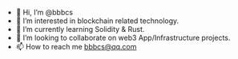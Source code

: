 - 👋 Hi, I’m @bbbcs
- 👀 I’m interested in blockchain related technology.
- 🌱 I’m currently learning Solidity & Rust.
- 💞️ I’m looking to collaborate on web3 App/Infrastructure projects.
- 📫 How to reach me bbbcs@qq.com

<!---
bbbcs/bbbcs is a ✨ special ✨ repository because its `README.md` (this file) appears on your GitHub profile.
You can click the Preview link to take a look at your changes.
--->
